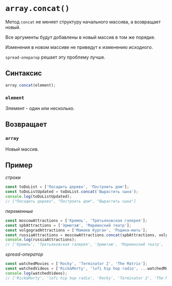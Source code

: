 # `array.concat()`

Метод `concat` не меняет структуру начального массива, а возвращает новый.

Все аргументы будут добавлены в новый массив в том же порядке.

Изменения в новом массиве не приведут к изменению исходного.

`spread-оператор` решает эту проблему лучше.

## Синтаксис

```js
array.concat(element);
```

### `element`

Элемент - один или несколько.

## Возвращает

### `array`

Новый массив.

## Пример

_строки_

```js
const toDoList = ['Посадить дерево', 'Построить дом'];
const toDoListUpdated = toDoList.concat('Вырастить сына');
console.log(toDoListUpdated);
// ["Посадить дерево", "Построить дом", "Вырастить сына"]
```

_переменные_

```js
const moscowAttractions = ['Кремль', 'Третьяковская галерея'];
const spbAttractions = ['Эрмитаж', 'Мариинский театр'];
const volgogradAttractions = ['Мамаев Курган', 'Родина-мать'];
const russiaAttractions = moscowAttractions.concat(spbAttractions, volgogradAttractions);
console.log(russiaAttractions);
// ['Кремль', 'Третьяковская галерея', 'Эрмитаж', 'Мариинский театр', 'Мамаев Курган', 'Родина-мать'];
```

_spread-оператор_

```js
const watchedMovies = ['Rocky', 'Terminator 2', 'The Matrix'];
const watchedVideos = ['Rick&Morty', 'lofi hip hop radio', ...watchedMovies];
console.log(watchedVideos);
// ['Rick&Morty', 'lofi hip hop radio', 'Rocky', 'Terminator 2', 'The Matrix']
```
